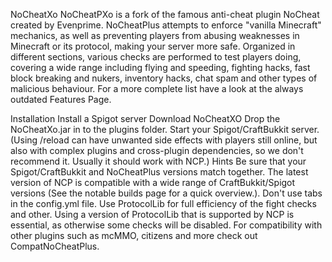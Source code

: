 NoCheatXo
NoCheatPXo is a fork of the famous anti-cheat plugin NoCheat created by Evenprime. NoCheatPlus attempts to enforce "vanilla Minecraft" mechanics, as well as preventing players from abusing weaknesses in Minecraft or its protocol, making your server more safe. Organized in different sections, various checks are performed to test players doing, covering a wide range including flying and speeding, fighting hacks, fast block breaking and nukers, inventory hacks, chat spam and other types of malicious behaviour. For a more complete list have a look at the always outdated Features Page.

Installation
Install a Spigot server
Download NoCheatXO
Drop the NoCheatXo.jar in to the plugins folder.
Start your Spigot/CraftBukkit server. (Using /reload can have unwanted side effects with players still online, but also with complex plugins and cross-plugin dependencies, so we don't recommend it. Usually it should work with NCP.)
Hints
Be sure that your Spigot/CraftBukkit and NoCheatPlus versions match together. The latest version of NCP is compatible with a wide range of CraftBukkit/Spigot versions (See the notable builds page for a quick overview.).
Don't use tabs in the config.yml file.
Use ProtocolLib for full efficiency of the fight checks and other. Using a version of ProtocolLib that is supported by NCP is essential, as otherwise some checks will be disabled.
For compatibility with other plugins such as mcMMO, citizens and more check out CompatNoCheatPlus.
